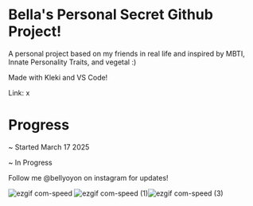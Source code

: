 # Bella's Personal Secret Github Project!
A personal project based on my friends in real life and inspired by MBTI, Innate Personality Traits, and vegetal :)

Made with Kleki and VS Code!


Link: x


# Progress
~ Started March 17 2025

~ In Progress


Follow me @bellyoyon on instagram for updates!


![ezgif com-speed](https://github.com/user-attachments/assets/d959b3bd-aaba-4080-a35f-5f4f457e829a) ![ezgif com-speed (1)](https://github.com/user-attachments/assets/c281b8f4-3194-4780-9800-17bce370401e)![ezgif com-speed (3)](https://github.com/user-attachments/assets/7d8fc665-af19-4fbd-9c44-949f0a6940ba)



